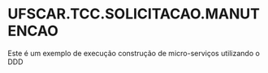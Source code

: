 # UFSCAR.TCC.SOLICITACAO.MANUTENCAO
Este é um exemplo de execução construção de micro-serviços utilizando o DDD
